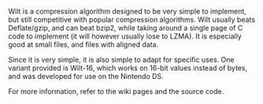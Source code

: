 Wilt is a compression algorithm designed to be very simple to implement, but still competitive with popular compression algorithms. Wilt usually beats Deflate/gzip, and can beat bzip2, while taking around a single page of C code to implement (it will however usually lose to LZMA). It is especially good at small files, and files with aligned data.

Since it is very simple, it is also simple to adapt for specific uses. One variant provided is Wilt-16, which works on 16-bit values instead of bytes, and was developed for use on the Nintendo DS.

For more information, refer to the wiki pages and the source code.
